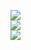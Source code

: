 ![](https://github-readme-stats.vercel.app/api?username=whitemousess&theme=radical&hide_border=false&include_all_commits=false&count_private=false)<br/>
![](https://github-readme-streak-stats.herokuapp.com/?user=whitemousess&theme=radical&hide_border=false)<br/>
![](https://github-readme-stats.vercel.app/api/top-langs/?username=whitemousess&theme=radical&hide_border=false&include_all_commits=false&count_private=false&layout=compact)
